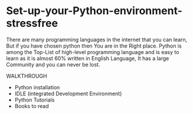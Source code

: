 # Set-up-your-Python-environment-stressfree
There are many programming languages in the internet that you can learn,
But if you have chosen python then You are in the Right place.
Python is among the Top-List of high-level programming language and is easy to learn as it is almost 60% written in 
English Language, It has a large Community and you can never be lost.

WALKTHROUGH 
* Python installation 
* IDLE (integrated Development Environment)
* Python Tutorials
* Books to read
